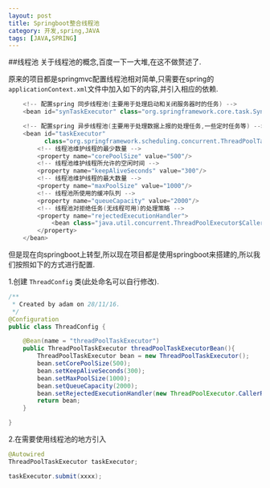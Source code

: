 ```yaml
---
layout: post
title: Springboot整合线程池
category: 开发,spring,JAVA
tags: [JAVA,SPRING]
---
```


##线程池
关于线程池的概念,百度一下一大堆,在这不做赘述了.

原来的项目都是springmvc配置线程池相对简单,只需要在spring的`applicationContext.xml`文件中加入如下的内容,并引入相应的依赖.
```java
    <!-- 配置spring 同步线程池(主要用于处理启动和关闭服务器时的任务) -->
    <bean id="synTaskExecutor" class="org.springframework.core.task.SyncTaskExecutor"/>

    <!-- 配置spring 异步线程池(主要用于处理数据上报的处理任务,一些定时任务等) -->
    <bean id="taskExecutor"
          class="org.springframework.scheduling.concurrent.ThreadPoolTaskExecutor">
        <!-- 线程池维护线程的最少数量 -->
        <property name="corePoolSize" value="500"/>
        <!-- 线程池维护线程所允许的空闲时间 -->
        <property name="keepAliveSeconds" value="300"/>
        <!-- 线程池维护线程的最大数量 -->
        <property name="maxPoolSize" value="1000"/>
        <!-- 线程池所使用的缓冲队列 -->
        <property name="queueCapacity" value="2000"/>
        <!-- 线程池对拒绝任务(无线程可用)的处理策略 -->
        <property name="rejectedExecutionHandler">
            <bean class="java.util.concurrent.ThreadPoolExecutor$CallerRunsPolicy"/>
        </property>
    </bean>
```

但是现在向springboot上转型,所以现在项目都是使用springboot来搭建的,所以我们按照如下的方式进行配置.

1.创建 `ThreadConfig` 类(此处命名可以自行修改).
```java
/**
 * Created by adam on 28/11/16.
 */
@Configuration
public class ThreadConfig {

    @Bean(name = "threadPoolTaskExecutor")
    public ThreadPoolTaskExecutor threadPoolTaskExecutorBean(){
        ThreadPoolTaskExecutor bean = new ThreadPoolTaskExecutor();
        bean.setCorePoolSize(500);
        bean.setKeepAliveSeconds(300);
        bean.setMaxPoolSize(1000);
        bean.setQueueCapacity(2000);
        bean.setRejectedExecutionHandler(new ThreadPoolExecutor.CallerRunsPolicy());
        return bean;
    }

}
```
2.在需要使用线程池的地方引入
```java
@Autowired
ThreadPoolTaskExecutor taskExecutor;

taskExecutor.submit(xxxx);
```
